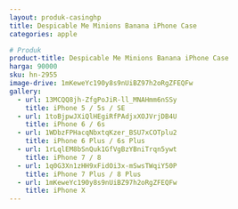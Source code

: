 ```yaml
---
layout: produk-casinghp
title: Despicable Me Minions Banana iPhone Case
categories: apple

# Produk
product-title: Despicable Me Minions Banana iPhone Case
harga: 90000
sku: hn-2955
image-drive: 1mKeweYc190y8s9nUiBZ97h2oRgZFEQFw
gallery:
  - url: 13MCQQ8jh-ZfgPoJiR-ll_MNAHmm6nSSy
    title: iPhone 5 / 5s / SE
  - url: 1toBjpwJXiQlHEgiRfPAdjxXOJVrjDB4U
    title: iPhone 6 / 6s
  - url: 1WDbzFPHacqNbxtqKzer_BSU7xCOTplu2
    title: iPhone 6 Plus / 6s Plus
  - url: 1rLqlEM8bSnQuk1GfVgBzYBniTrqn5ywt
    title: iPhone 7 / 8
  - url: 1q0G3Xn1zHH9xFidOi3x-mSwsTWqiY50P
    title: iPhone 7 Plus / 8 Plus
  - url: 1mKeweYc190y8s9nUiBZ97h2oRgZFEQFw
    title: iPhone X
---
```

